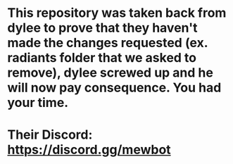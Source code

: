 # This repository was taken back from dylee to prove that they haven't made the changes requested (ex. radiants folder that we asked to remove), dylee screwed up and he will now pay consequence. You had your time.


# Their Discord: https://discord.gg/mewbot
